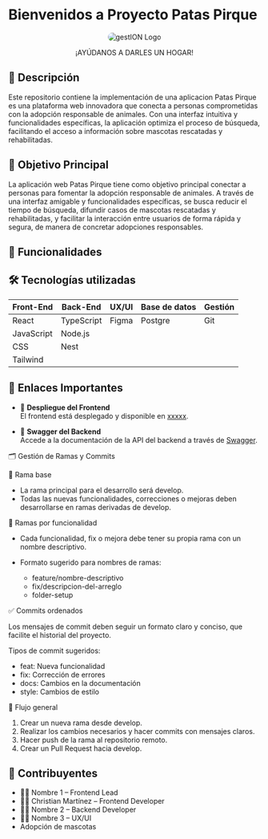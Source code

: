 # Bienvenidos a Proyecto Patas Pirque
  <p align="center">
    <img src="https://i.imgur.com/mtQDDC9.png" alt="gestION Logo"  style="border-radius: 10px;">
    <p align="center">¡AYÚDANOS A DARLES UN HOGAR!</p>
  </p>

## 📄 Descripción

Este repositorio contiene la implementación de una aplicacion Patas Pirque es una plataforma web innovadora que conecta a personas comprometidas con la adopción responsable de animales. Con una interfaz intuitiva y funcionalidades específicas, la aplicación optimiza el proceso de búsqueda, facilitando el acceso a información sobre mascotas rescatadas y rehabilitadas.


## 🎯 Objetivo Principal

La aplicación web Patas Pirque tiene como objetivo principal conectar a personas
para fomentar la adopción responsable de animales. A través de una interfaz
amigable y funcionalidades específicas, se busca reducir el tiempo de búsqueda,
difundir casos de mascotas rescatadas y rehabilitadas, y facilitar la interacción
entre usuarios de forma rápida y segura, de manera de concretar adopciones
responsables.

## 🌟 Funcionalidades



## 🛠️ Tecnologías utilizadas

| **Front-End**       | **Back-End**       | **UX/UI**       | **Base de datos** | **Gestión** |
|---------------------|--------------------|-----------------|-------------------|-------------|
| React               | TypeScript         | Figma           | Postgre           | Git         |
| JavaScript          | Node.js            |                 |                   |             |
| CSS                 | Nest               |                 |                   |             |
| Tailwind            |                    |                 |                   |             |

## 🔗 Enlaces Importantes

- 🚀 **Despliegue del Frontend**  
  El frontend está desplegado y disponible en [xxxxx]().

- 📄 **Swagger del Backend**  
  Accede a la documentación de la API del backend a través de [Swagger]().

🗂️ Gestión de Ramas y Commits

🔀 Rama base

  - La rama principal para el desarrollo será develop.
  - Todas las nuevas funcionalidades, correcciones o mejoras deben desarrollarse en ramas derivadas de develop.

🌿 Ramas por funcionalidad

  - Cada funcionalidad, fix o mejora debe tener su propia rama con un nombre descriptivo.
  - Formato sugerido para nombres de ramas:

    - feature/nombre-descriptivo
    - fix/descripcion-del-arreglo
    - folder-setup

✅ Commits ordenados

  Los mensajes de commit deben seguir un formato claro y conciso, que facilite el historial del proyecto.

  Tipos de commit sugeridos:

  - feat: Nueva funcionalidad
  - fix: Corrección de errores
  - docs: Cambios en la documentación
  - style: Cambios de estilo

🔄 Flujo general

  1. Crear un nueva rama desde develop.
  2. Realizar los cambios necesarios y hacer commits con mensajes claros.
  3. Hacer push de la rama al repositorio remoto.
  4. Crear un Pull Request hacia develop.

## 👥 Contribuyentes

- 👩‍💻 Nombre 1 – Frontend Lead
- 👨‍💻 Christian Martínez – Frontend Developer
- 👩‍💻 Nombre 2 – Backend Developer
- 👨‍💻 Nombre 3 – UX/UI
- Adopción de mascotas
